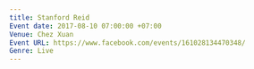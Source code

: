 ```yaml
---
title: Stanford Reid
Event date: 2017-08-10 07:00:00 +07:00
Venue: Chez Xuan
Event URL: https://www.facebook.com/events/161028134470348/
Genre: Live
---
```


